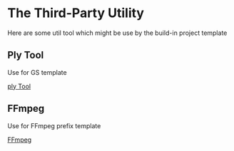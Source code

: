 # The Third-Party Utility

Here are some util tool which might be use by the build-in project template

## Ply Tool

Use for GS template

[ply Tool](./ply_tool/README.md)

## FFmpeg

Use for FFmpeg prefix template

[FFmpeg](https://github.com/btbn/ffmpeg-builds/releases)
